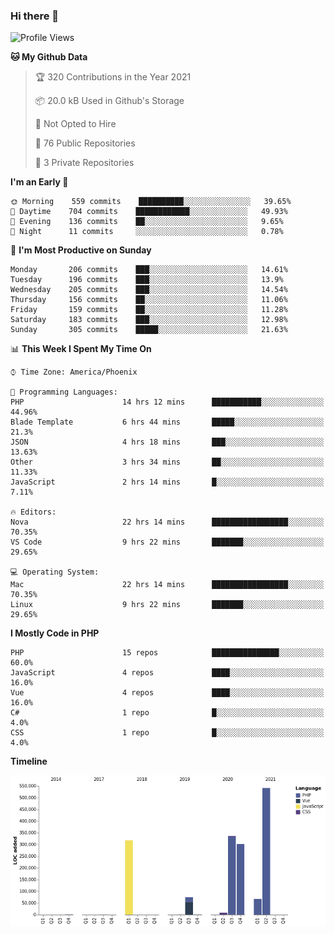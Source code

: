 ### Hi there 👋

<!--START_SECTION:waka-->
![Profile Views](http://img.shields.io/badge/Profile%20Views-9-blue)

**🐱 My Github Data** 

> 🏆 320 Contributions in the Year 2021
 > 
> 📦 20.0 kB Used in Github's Storage 
 > 
> 🚫 Not Opted to Hire
 > 
> 📜 76 Public Repositories 
 > 
> 🔑 3 Private Repositories  
 > 
**I'm an Early 🐤** 

```text
🌞 Morning    559 commits    ██████████░░░░░░░░░░░░░░░   39.65% 
🌆 Daytime    704 commits    ████████████░░░░░░░░░░░░░   49.93% 
🌃 Evening    136 commits    ██░░░░░░░░░░░░░░░░░░░░░░░   9.65% 
🌙 Night      11 commits     ░░░░░░░░░░░░░░░░░░░░░░░░░   0.78%

```
📅 **I'm Most Productive on Sunday** 

```text
Monday       206 commits    ███░░░░░░░░░░░░░░░░░░░░░░   14.61% 
Tuesday      196 commits    ███░░░░░░░░░░░░░░░░░░░░░░   13.9% 
Wednesday    205 commits    ███░░░░░░░░░░░░░░░░░░░░░░   14.54% 
Thursday     156 commits    ██░░░░░░░░░░░░░░░░░░░░░░░   11.06% 
Friday       159 commits    ██░░░░░░░░░░░░░░░░░░░░░░░   11.28% 
Saturday     183 commits    ███░░░░░░░░░░░░░░░░░░░░░░   12.98% 
Sunday       305 commits    █████░░░░░░░░░░░░░░░░░░░░   21.63%

```


📊 **This Week I Spent My Time On** 

```text
⌚︎ Time Zone: America/Phoenix

💬 Programming Languages: 
PHP                      14 hrs 12 mins      ███████████░░░░░░░░░░░░░░   44.96% 
Blade Template           6 hrs 44 mins       █████░░░░░░░░░░░░░░░░░░░░   21.3% 
JSON                     4 hrs 18 mins       ███░░░░░░░░░░░░░░░░░░░░░░   13.63% 
Other                    3 hrs 34 mins       ██░░░░░░░░░░░░░░░░░░░░░░░   11.33% 
JavaScript               2 hrs 14 mins       █░░░░░░░░░░░░░░░░░░░░░░░░   7.11%

🔥 Editors: 
Nova                     22 hrs 14 mins      █████████████████░░░░░░░░   70.35% 
VS Code                  9 hrs 22 mins       ███████░░░░░░░░░░░░░░░░░░   29.65%

💻 Operating System: 
Mac                      22 hrs 14 mins      █████████████████░░░░░░░░   70.35% 
Linux                    9 hrs 22 mins       ███████░░░░░░░░░░░░░░░░░░   29.65%

```

**I Mostly Code in PHP** 

```text
PHP                      15 repos            ███████████████░░░░░░░░░░   60.0% 
JavaScript               4 repos             ████░░░░░░░░░░░░░░░░░░░░░   16.0% 
Vue                      4 repos             ████░░░░░░░░░░░░░░░░░░░░░   16.0% 
C#                       1 repo              █░░░░░░░░░░░░░░░░░░░░░░░░   4.0% 
CSS                      1 repo              █░░░░░░░░░░░░░░░░░░░░░░░░   4.0%

```


**Timeline**

![Chart not found](https://raw.githubusercontent.com/mikebronner/mikebronner/master/charts/bar_graph.png) 


<!--END_SECTION:waka-->

<!--
**mikebronner/mikebronner** is a ✨ _special_ ✨ repository because its `README.md` (this file) appears on your GitHub profile.

Here are some ideas to get you started:

- 🔭 I’m currently working on ...
- 🌱 I’m currently learning ...
- 👯 I’m looking to collaborate on ...
- 🤔 I’m looking for help with ...
- 💬 Ask me about ...
- 📫 How to reach me: ...
- 😄 Pronouns: ...
- ⚡ Fun fact: ...
-->
